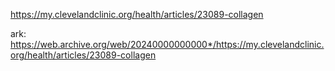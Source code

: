 https://my.clevelandclinic.org/health/articles/23089-collagen

ark: https://web.archive.org/web/20240000000000*/https://my.clevelandclinic.org/health/articles/23089-collagen
